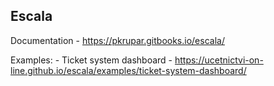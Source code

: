 ## Escala

Documentation - https://pkrupar.gitbooks.io/escala/

Examples:
	- Ticket system dashboard - https://ucetnictvi-on-line.github.io/escala/examples/ticket-system-dashboard/